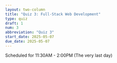 ```yaml
---
layout: two-column
title: "Quiz 3: Full-Stack Web Development"
type: quiz
draft: 1
num: 3
abbreviation: "Quiz 3"
start_date: 2025-05-07
due_date: 2025-05-07
---
```


Scheduled for 11:30AM - 2:00PM (The very last day)